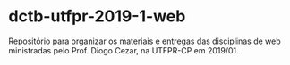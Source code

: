 # dctb-utfpr-2019-1-web
Repositório para organizar os materiais e entregas das disciplinas de web ministradas pelo Prof. Diogo Cezar, na UTFPR-CP em 2019/01. 
